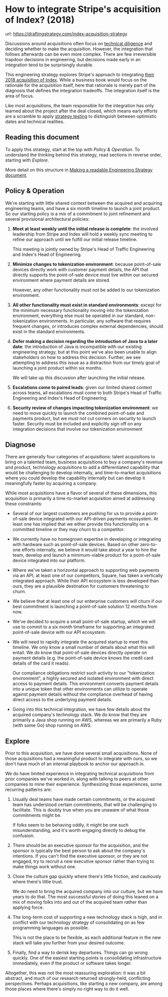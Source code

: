 # How to integrate Stripe's acquisition of Index? (2018)
url: https://draftingstrategy.com/index-acquisition-strategy

Discussions around acquisitions often focus on
[technical diligence](https://lethain.com/engineering-in-mergers-and-acquisition/) and
deciding whether to make the acquisition.
However, the integration that follows afterwards can be even more complex.
There are few irreversible trapdoor decisions in engineering,
but decisions made early in an integration tend to be surprisingly durable.

This engineering strategy explores Stripe's approach to integrating
[their 2018 acquisition of Index](https://www.pymnts.com/news/partnerships-acquisitions/2018/stripe-pos-software-startup-index-acquisition/).
While a business book would focus on the rationale for the acquisition itself,
here that rationale is merely part of the diagnosis that defines
the integration tradeoffs. The integration itself is the area of focus.

Like most acquisitions, the team responsible for the integration has
only learned about the project after the deal closed,
which means early efforts are
a scramble to apply [strategy testing](https://draftingstrategy.com/strategy-testing/)
to distinguish between optimistic dates and technical realities.

## Reading this document

To apply this strategy, start at the top with _Policy & Operation_. To understand the thinking behind this strategy, read sections in reverse order, starting with _Explore_.

More detail on this structure in [Making a readable Engineering Strategy document](https://lethain.com/readable-engineering-strategy-documents).

## Policy & Operation

We're starting with little shared context between the acquired and acquiring engineering
teams, and have a six month timeline to launch a joint product.
So our starting policy is a mix of a commitment to joint refinement and several
provisional architectural policies:

1. **Meet at least weekly until the initial release is complete**:
    the involved leadership from Stripe and Index will hold a weekly sync meeting
    to refine our approach until we fulfill our initial release timeline.

    This meeting is jointly owned by Stripe's Head of Traffic Engineering and
    Index's Head of Engineering.
2. **Minimize changes to tokenization environment**: because point-of-sale devices directly work with
     customer payment details, the API that directly supports the point-of-sale device
    must live within our secured environment where payment details are stored.

    However, any other functionality _must not_ be added to our tokenization environment.
3. **All other functionality must exist in standard environments**: except for the minimum necessary
    functionality moving into the tokenization environment, everything else must be operated in
    our standard, non-tokenization environments.
    In particular, any software that requires frequent changes, or introduces complex external dependencies,
    should exist in the standard environments.
4. **Defer making a decision regarding the introduction of Java to a later date**: the introduction of Java is incompatible
    with our existing engineering strategy, but at this point we've also been unable to align stakeholders on
    how to address this decision. Further, we see attempting to address this issue as a distraction
    from our timely goal of launching a joint product within six months.

    We will take up this discussion after launching the initial release.
5. **Escalations come to paired leads**: given our limited shared context across teams,
    all escalations must come to both Stripe's Head of Traffic Engineering and
    Index's Head of Engineering.
6. **Security review of changes impacting tokenization environment**: we need to move quickly to launch
    the combined point-of-sale and payments product, but we _must not_ cut corners on
    security to launch faster. Security must be included and explicitly sign off
    on any integration decisions that involve our tokenization environment

## Diagnose

There are generally four categories of acquisitions: talent acquisitions to bring on a talented team,
business acquisitions to buy a company's revenue and product, technology acquisitions to add a differentiated
capability that would be challenging to develop internally, and time-to-market acquisitions where you
could develop the capability internally but can develop it meaningfully faster by acquiring a company.

While most acquisitions have a flavor of several of these dimensions, this acquisition
is primarily a time-to-market acquisition aimed at addressing these constraints:

* Several of our largest customers are pushing for us to provide a point-of-sale device integrated
    with our API-driven payments ecosystem. At least one has implied that we either provide this
    functionality on a committed timeline or they may churn to a competitor.
* We currently have no homegrown expertise in developing or integrating with hardware such
    as point-of-sale devices.
    Based on other zero-to-one efforts internally, we believe it would take about a year to
    hire the team, develop and launch a minimum-viable product for a point-of-sale device integrated into our platform.
* Where we've taken a horizontal approach to supporting web payments via an API,
    at least one of our competitors, Square, has taken a vertically integrated approach.
    While their API ecosystem is less developed than ours, they are a plausible destination
    for customers threatening to churn.    
* We believe that at least one of our enterprise customers will churn if our best commitment is
    launching a point-of-sale solution 12 months from now.
* We've decided to acquire a small point-of-sale startup, which we will use to commit
    to a six month timeframe for supporting an integrated point-of-sale device with
    our API ecosystem.
* We will need to rapidly integrate the acquired startup to meet this timeline.
    We only know a small number of details about what this will entail.
    We _do_ know that point-of-sale devices directly operate on payment details
    (e.g. the point-of-sale device knows the credit card details of the card it reads).
    
    Our compliance obligations restrict such activity to our "tokenization environment",
    a highly secured and isolated environment with direct access to payment details.
    This environment converts payment details into a unique token that other environments
    can utilize to operate against payment details without the compliance overhead of
    having direct access to the underlying payment details.
* Going into this technical integration, we have few details about the acquired company's
    technology stack. We do know that they are primarily a Java shop running on AWS, whereas
    we are primarily a Ruby (with some Go) shop running on AWS.

## Explore

Prior to this acquisition, we have done several small acquisitions.
None of those acquisitions had a meaningful product to integrate with ours,
so we don't have much of an internal playbook to anchor our approach in.

We do have limited experience in integrating technical acquisitions from
prior companies we've worked in, along with talking to peers at other
companies to mine their experience.
Synthesizing those experiences, some recurring patterns are:

1. Usually deal teams have made certain commitments,
    or the acquired team has understood certain commitments,
    that will be challenging to facilitate.
    This is doubly true when you are unaware of what those commitments might be.

    If folks seem to be behaving oddly, it might be one such misunderstanding,
    and it's worth engaging directly to debug the confusion.
2. There should be an executive sponsor for the acquisition,
    and the sponsor is typically the best person to ask about the company's intentions.
    If you can't find the executive sponsor, or they are not engaged,
    try to recruit a new executive sponsor rather than trying to make
    things work without one.
3. Close the culture gap quickly where there's little friction,
    and cautiously where there's little trust.

    We do need to bring the acquired company into our culture,
    but we have years to do that. The most successful stories of doing this
    leaned on a mix of moving folks into and out of the acquired team rather than
    applying force.
4. The long-term cost of supporting a new technology stack is
    high, and in conflict with our technology strategy of consolidating on
    as few programming languages as possible.

    This is not the place to be flexible, as each additional feature
    in the new stack will
    take you further from your desired outcome.
5. Finally, find a way to derisk key departures. Things can go wrong
    quickly. One of the easiest starting points is consolidating
    infrastructure immediately, even if the product or software takes
    longer.

Altogether, this was not the most reassuring exploration: it was a bit
abstract, and much of our research returned strongly-held, conflicting perspectives.
Perhaps acquisitions, like starting a new company, are among those places
where there's simply no right way to do it well.